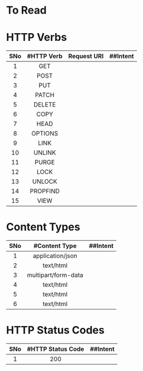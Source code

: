 # To Read

# HTTP Verbs
|SNo| #HTTP Verb  | Request URI | ##Intent |
| :---: | :---: | :---: |:---:|
| 1 | GET | | |
| 2 | POST | | |
| 3 | PUT | | |
| 4 | PATCH | | |
| 5 | DELETE | | |
| 6 | COPY | | |
| 7 | HEAD | | |
| 8 | OPTIONS | | |
| 9 | LINK | | |
| 10 | UNLINK | | |
| 11 | PURGE | | |
| 12 | LOCK | | |
| 13 | UNLOCK | | |
| 14 | PROPFIND | | |
| 15 | VIEW | | |

# Content Types
|SNo| #Content Type  | ##Intent |
| :---: | :---: | :---: |
| 1 | application/json | |
| 2 | text/html | |
| 3 | multipart/form-data | |
| 4 | text/html | |
| 5 | text/html | |
| 6 | text/html | |

# HTTP Status Codes
|SNo| #HTTP Status Code  | ##Intent |
| :---: | :---: | :---: |
| 1 | 200 | |


